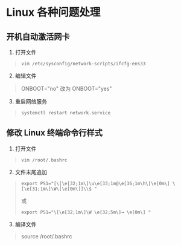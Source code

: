 # Linux 各种问题处理

## 开机自动激活网卡
1. 打开文件
> `vim /etc/sysconfig/network-scripts/ifcfg-ens33`

2. 编辑文件
> ONBOOT="no" 改为 ONBOOT="yes" 

3. 重启网络服务
> `systemctl restart network.service`


## 修改 Linux 终端命令行样式
1. 打开文件
> `vim /root/.bashrc`

2. 文件末尾追加
> `export PS1="[\[\e[32;1m\]\u\e[33;1m@\e[36;1m\h\[\e[0m\] \[\e[31;1m\]\W\[\e[0m\]]\\$ "`
> 
> 或
> 
> `export PS1="\[\e[32;1m\]\W \e[32;5m\]→ \e[0m\] "`

3. 编译文件
> source /root/.bashrc